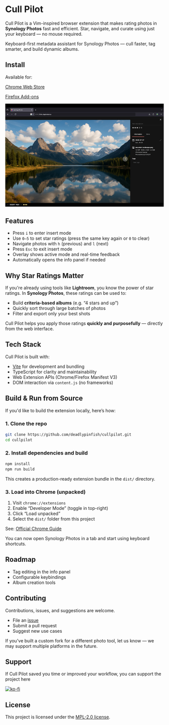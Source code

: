 # Cull Pilot

Cull Pilot is a Vim-inspired browser extension that makes rating photos in 
**Synology Photos** fast and efficient. Star, navigate, and curate using 
just your keyboard — no mouse required.

Keyboard-first metadata assistant for Synology Photos — cull faster, 
tag smarter, and build dynamic albums.


## Install

Available for:

[Chrome Web Store](https://chromewebstore.google.com/detail/cull-pilot/lfdchihfcofnnhibjfgcdngbkpacjanm)

[Firefox Add-ons](https://addons.mozilla.org/en-US/firefox/addon/cull-pilot/)


![screenshot](docs/screenshot.jpg)


## Features

- Press `i` to enter insert mode
- Use `0–5` to set star ratings (press the same key again or `0` to clear)
- Navigate photos with `h` (previous) and `l` (next)
- Press `Esc` to exit insert mode
- Overlay shows active mode and real-time feedback
- Automatically opens the info panel if needed


## Why Star Ratings Matter

If you're already using tools like **Lightroom**, you know the power of star ratings. In **Synology Photos**, these ratings can be used to:

- Build **criteria-based albums** (e.g. “4 stars and up”)
- Quickly sort through large batches of photos
- Filter and export only your best shots

Cull Pilot helps you apply those ratings **quickly and purposefully** — directly from the web interface.


## Tech Stack

Cull Pilot is built with:

- [Vite](https://vitejs.dev/) for development and bundling
- TypeScript for clarity and maintainability
- Web Extension APIs (Chrome/Firefox Manifest V3)
- DOM interaction via `content.js` (no frameworks)


## Build & Run from Source

If you'd like to build the extension locally, here’s how:

### 1. Clone the repo

```bash
git clone https://github.com/deadlypinfish/cullpilot.git
cd cullpilot
````

### 2. Install dependencies and build

```bash
npm install
npm run build
```

This creates a production-ready extension bundle in the `dist/` directory.

### 3. Load into Chrome (unpacked)

1. Visit `chrome://extensions`
2. Enable “Developer Mode” (toggle in top-right)
3. Click “Load unpacked”
4. Select the `dist/` folder from this project

See: [Official Chrome Guide](https://developer.chrome.com/docs/extensions/mv3/getstarted/#unpacked)


You can now open Synology Photos in a tab and start using keyboard shortcuts.


## Roadmap

* Tag editing in the info panel
* Configurable keybindings
* Album creation tools


## Contributing

Contributions, issues, and suggestions are welcome.

* File an [issue](https://github.com/deadlypinfish/cullpilot/issues)
* Submit a pull request
* Suggest new use cases

If you've built a custom fork for a different photo tool, let us know — we may support multiple platforms in the future.

## Support
If Cull Pilot saved you time or improved your workflow, you can support the project here

[![ko-fi](https://ko-fi.com/img/githubbutton_sm.svg)](https://ko-fi.com/randomthingsdev)

## License

This project is licensed under the [MPL-2.0 license](LICENSE).

